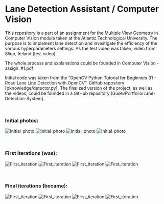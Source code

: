 # Lane Detection Assistant / Computer Vision

This repository is a part of an assignment for the Multiple View Geometry in Computer Vision module taken at the Atlantic Technological University. The purpose is to implement lane detection and investigate the efficiency of the various hyperparameters settings. As the test video was taken, video from Sligo, Ireland (test video).           

The whole process and explanations could be founded in Computer Vision - assign. #1.pdf 


Initial code was taken from the “OpenCV Python Tutorial for Beginners 31 - Road Lane Line Detection with OpenCV”. GitHub repository [pknowledge/detector.py]. 
The finalized version of the project, as well as the videos, could be founded in a GitHub repository [GusevPortfolio/Lane-Detection-System].  
       
<br/>
   
### Initial photos:

![Initial_photo](https://github.com/GusevPortfolio/Computer-Vision/blob/main/Initials/Test1.1.jpg)
![Initial_photo](https://github.com/GusevPortfolio/Computer-Vision/blob/main/Initials/Test2.1.jpg)
![Initial_photo](https://github.com/GusevPortfolio/Computer-Vision/blob/main/Initials/Test3.1.jpg)
![Initial_photo](https://github.com/GusevPortfolio/Computer-Vision/blob/main/Initials/Test4.1.jpg)


<br/>

### First iterations (was):

![First_iteration](https://github.com/GusevPortfolio/Computer-Vision/blob/main/Results/Test%201%20%3D%201.1.jpg)
![First_iteration](https://github.com/GusevPortfolio/Computer-Vision/blob/main/Results/Test%202%20%3D%201.1.jpg)
![First_iteration](https://github.com/GusevPortfolio/Computer-Vision/blob/main/Results/Test%203%20%3D%201.1.jpg)
![First_iteration](https://github.com/GusevPortfolio/Computer-Vision/blob/main/Results/Test%204%20%3D%201.1.jpg)


<br/>

### Final iterations (became):

![First_iteration](https://github.com/GusevPortfolio/Computer-Vision/blob/main/Results/Test%201%20%3D%203.1.jpg)
![First_iteration](https://github.com/GusevPortfolio/Computer-Vision/blob/main/Results/Test%202%20%3D%203.1.jpg)
![First_iteration](https://github.com/GusevPortfolio/Computer-Vision/blob/main/Results/Test%203%20%3D%203.1.jpg)
![First_iteration](https://github.com/GusevPortfolio/Computer-Vision/blob/main/Results/Test%204%20%3D%203.1.jpg)
